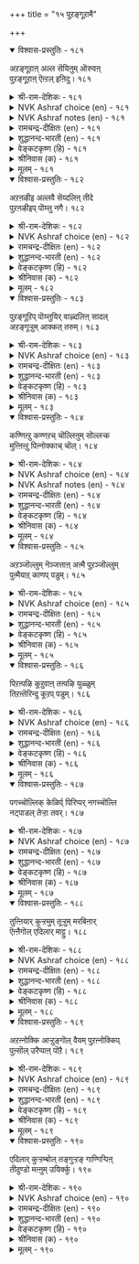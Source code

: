 +++
title = "१५ पुऱङ्गूऱामै"

+++

<details open><summary>विश्वास-प्रस्तुतिः - १८१</summary>

अऱङ्गूऱाऩ् अल्ल सॆयिऩुम् ऒरुवऩ्  
पुऱङ्गूऱाऩ् ऎऩ्ऱल् इऩिदु। १८१  
</details>

<details><summary>श्री-राम-देशिकः - १८१</summary>

अप्यनुक्त्वा धर्मशब्दमधर्माचार तत्परः ।  
परोक्षनिन्दादोषेण रहितश्चेत् प्रशस्यते ॥ १८१॥
</details>

<details><summary>NVK Ashraf choice (en) - १८१</summary>

०१८१  
One may not preach or practice virtue,  
But not being called a slanderer is pleasing. *  
(K. Kannan), (M.S. Poornalingam Pillai)  
Notes  

</details>

<details><summary>NVK Ashraf notes (en) - १८१</summary>

१८१. It is Valluvar's style to emphasize on a particular quality by exalting it over other virtues. In २९७ he says: "If one speaks the truth and only truth, he need not seek other virtues" [(S.M. Diaz)]. In १५० he says: "You may trespass the bounds of other virtues, but not the bounds of another's wife" [(N.V.K. Ashraf)]
</details>

<details><summary>रामचन्द्र-दीक्षितः (en) - १८१</summary>

181\. aṟam kūṟāṉ, alla ceyiṉum, oruvaṉ  
puṟam kūṟāṉ eṉṟal iṉitu.

181\. One may be guilty of wrongful deeds, but let not one be guilty of slander.  
</details>

<details><summary>शुद्धानन्द-भारती (en) - १८१</summary>

1\. அறங்கூறான் அல்ல செயினும் ஒருவன்  
புறங்கூறான் என்றல் இனிது  
Though a man from virtue strays,  
To keep from slander brings him praise.         181  
</details>

<details><summary>वेङ्कटकृष्ण (हि) - १८१</summary>

181
नाम न लेगा धर्म का, करे अधर्मिक काम ।  
फिर भी अच्छा यदि वही, पाये अपिशुन नाम ॥
</details>

<details><summary>श्रीनिवास (क) - १८१</summary>

181. ऒब्बनु सत्यवन्नु नुडियदॆ पाप कार्यगळल्लि तॊडगिद्दरू अवनु “हिन्दिनिन्द आडिकॊळ्ळुवुदिल्ल” ऎन्दु (बेरॆयवरिन्द) हेळिसिकॊळ्ळुवुदु ऒळ्ळॆयदु.

</details>

<details><summary>मूलम् - १८१</summary>

अऱङ्गूऱाऩ् अल्ल सॆयिऩुम् ऒरुवऩ्  
पुऱङ्गूऱाऩ् ऎऩ्ऱल् इऩिदु। १८१  
</details>

<details open><summary>विश्वास-प्रस्तुतिः - १८२</summary>

अऱऩऴीइ अल्लवै सॆय्दलिऩ् तीदे  
पुऱऩऴीइप् पॊय्त्तु नगै। १८२  
</details>

<details><summary>श्री-राम-देशिकः - १८२</summary>

परोक्षे दूषयित्वा या प्रत्यक्षे कपटस्तुतिः ।  
धर्महानेरधर्मस्य करणात् पापदैव सा ॥ १८२॥
</details>

<details><summary>NVK Ashraf choice (en) - १८२</summary>

०१८२  
Viler than violating virtue for committing vile,  
Is to smile before and vilify behind.  
(Satguru Subramuniyaswami), (V.V.S. Aiyar)  
</details>

<details><summary>रामचन्द्र-दीक्षितः (en) - १८२</summary>

182\. aṟaṉ aḻīi allavai ceytaliṉ tītē-  
puṟaṉ aḻīip poyttu nakai.

182\. More heinous than sin is the deceitful smile of a slanderer.  
</details>

<details><summary>शुद्धानन्द-भारती (en) - १८२</summary>

2\. அறனழீஇ அல்லவை செய்தலின் தீதே  
புறனழீஇப் பொய்த்து நகை  
Who bite behind, and before smile  
Are worse than open traitors vile.         182  
</details>

<details><summary>वेङ्कटकृष्ण (हि) - १८२</summary>

182
नास्तिवाद कर धर्म प्रति, करता पाप अखण्ड ।  
उससे बदतर पिशुनता, सम्मुख हँस पाखण्ड ॥
</details>

<details><summary>श्रीनिवास (क) - १८२</summary>

182. धर्मवन्नु हळिदु पाप कृत्यगळन्नु ऎसगुवुदक्किन्त कॆट्टदु, हिन्दिनिन्द हळिदु ऎदुरिगॆ तोरिसुव कपट नगॆ.

</details>

<details><summary>मूलम् - १८२</summary>

अऱऩऴीइ अल्लवै सॆय्दलिऩ् तीदे  
पुऱऩऴीइप् पॊय्त्तु नगै। १८२  
</details>

<details open><summary>विश्वास-प्रस्तुतिः - १८३</summary>

पुऱङ्गूऱिप् पॊय्त्तुयिर् वाऴ्दलिऩ् सादल्  
अऱङ्गूऱ्ऱुम् आक्कत् तरुम्। १८३  
</details>

<details><summary>श्री-राम-देशिकः - १८३</summary>

परोक्षे दूषणादग्रे स्तुत्या यज्जीव्यते मुघा ।  
ततोऽपि धर्मन्नष्टस्य शास्त्रोक्ता सद्नतिर्भवेत् ॥ १८३॥
</details>

<details><summary>NVK Ashraf choice (en) - १८३</summary>

०१८३  
Better die in virtue than live a life of slanderer  
Under false pretences.  
(S.M. Diaz)  
</details>

<details><summary>रामचन्द्र-दीक्षितः (en) - १८३</summary>

183\. puṟam kūṟi, poyttu, uyir vāḻtaliṉ, cātal  
aṟam kūṟum ākkam tarum.

183\. Prefer death to a life of slander; for one finds in it the fruit of one’s virtue.  
</details>

<details><summary>शुद्धानन्द-भारती (en) - १८३</summary>

3\. புறங்கூறிப் பொய்த்துயிர் வாழ்தலின் சாதல்  
அறங்கூறும் ஆக்கம் தரும்  
Virtue thinks it better to die,  
Than live to backbite and to lie.         183  
</details>

<details><summary>वेङ्कटकृष्ण (हि) - १८३</summary>

183
चुगली खा कर क्या जिया, चापलूस हो साथ ।  
भला, मृत्यु हो, तो लगे, शास्त्र- उक्त फल हाथ ॥
</details>

<details><summary>श्रीनिवास (क) - १८३</summary>

183. हिन्दिनिन्द अडिकॊण्डु, सुळ्ळु हेळुत्त उसिरिट्टुकॊण्डु बाळुवुदक्किन्त, सायुवुदु धर्मवु सारुव सिरियन्नु तरुत्तदॆ.

</details>

<details><summary>मूलम् - १८३</summary>

पुऱङ्गूऱिप् पॊय्त्तुयिर् वाऴ्दलिऩ् सादल्  
अऱङ्गूऱ्ऱुम् आक्कत् तरुम्। १८३  
</details>

<details open><summary>विश्वास-प्रस्तुतिः - १८४</summary>

कण्णिऩ्ऱु कण्णऱच् चॊल्लिऩुम् सॊल्लऱ्क  
मुऩ्ऩिऩ्ऱु पिऩ्नोक्काच् चॊल्। १८४  
</details>

<details><summary>श्री-राम-देशिकः - १८४</summary>

प्रत्यक्षे दूष्यतां सम्यक् विना दाक्षिण्यमेव वा ।  
परिणाममनालोच्य परोक्षे न तु दूषयेत् ॥ १८४॥
</details>

<details><summary>NVK Ashraf choice (en) - १८४</summary>

०१८४  
Better heartless words to man's face  
Than thoughtless ones at his back.  
(P.S. Sundaram)  
Notes  

</details>

<details><summary>NVK Ashraf notes (en) - १८४</summary>

१८४. An equally valid, but different translation is given by (V.V.S. Aiyar):  
"Slander not a man behind his back even if he has insulted thee in thy very face"
</details>

<details><summary>रामचन्द्र-दीक्षितः (en) - १८४</summary>

184\. kaṇ niṉṟu, kaṇ aṟac colliṉum, collaṟka-  
muṉ iṉṟu piṉ nōkkāc col.

184\. Talk your bitterest to one’s face but abstain from wanton slander.  
</details>

<details><summary>शुद्धानन्द-भारती (en) - १८४</summary>

4\. கண்நின்று கண்ணறச் சொல்லினும் சொல்லற்க  
முன்இன்று பின்நோக்காச் சொல்  
Though harsh you speak in one's presence  
Abuse is worse in his absence.         184  
</details>

<details><summary>वेङ्कटकृष्ण (हि) - १८४</summary>

184
कोई मूँह पर ही कहे, यद्यपि निर्दय बात ।  
कहो पीठ पीछे नहीं, जो न सुचिंतित बात ॥
</details>

<details><summary>श्रीनिवास (क) - १८४</summary>

184. कण्णॆदुरिनल्लि निन्तु निर्दाक्षिण्यवागि आडिदरू तप्पल्ल; हिन्दिनिन्द विचारमाडद मातुगळन्नु आडबारदु.

</details>

<details><summary>मूलम् - १८४</summary>

कण्णिऩ्ऱु कण्णऱच् चॊल्लिऩुम् सॊल्लऱ्क  
मुऩ्ऩिऩ्ऱु पिऩ्नोक्काच् चॊल्। १८४  
</details>

<details open><summary>विश्वास-प्रस्तुतिः - १८५</summary>

अऱञ्जॊल्लुम् नॆञ्जत्ताऩ् अऩ्मै पुऱञ्जॊल्लुम्  
पुऩ्मैयाऱ् काणप् पडुम्। १८५  
</details>

<details><summary>श्री-राम-देशिकः - १८५</summary>

वाचा धर्मे वदेन्नाम मनस्तत्र न विद्यते ।  
इत्येव स हि मन्तव्यः परोक्षे यस्तु निन्दति ॥ १८५॥
</details>

<details><summary>NVK Ashraf choice (en) - १८५</summary>

०१८५  
The meanness in the heart of one posing virtuous,  
Shall be known by his slanderous tongue.  
(N.V.K. Ashraf)  
</details>

<details><summary>रामचन्द्र-दीक्षितः (en) - १८५</summary>

185\. aṟam collum neñcattāṉ aṉmai puṟam collum  
puṉmaiyāl kāṇappaṭum.

185\. The tongue of the base slanderer that talks of virtue belies his heart.  
</details>

<details><summary>शुद्धानन्द-भारती (en) - १८५</summary>

5\. அறஞ்சொல்லும் நெஞ்சத்தான் அன்மை புறஞ்சொல்லும்  
புன்மையாற் காணப் படும்  
Who turns to slander makes it plain  
His praise of virtue is in vain.         185  
</details>

<details><summary>वेङ्कटकृष्ण (हि) - १८५</summary>

185
प्रवचन-लीन सुधर्म के, हृदय धर्म से हीन ।  
भण्डा इसका फोड़ दे, पैशुन्य ही मलीन ॥
</details>

<details><summary>श्रीनिवास (क) - १८५</summary>

185. मनस्सिल्लदिद्दरू धर्मवन्नु हॊगळि आडुववन पॊळ्ळुतनवु, अवन हिन्दिनिन्द आडिकॊळ्ळुव कीळुगुणदिन्द बयलागुत्तदॆ.

</details>

<details><summary>मूलम् - १८५</summary>

अऱञ्जॊल्लुम् नॆञ्जत्ताऩ् अऩ्मै पुऱञ्जॊल्लुम्  
पुऩ्मैयाऱ् काणप् पडुम्। १८५  
</details>

<details open><summary>विश्वास-प्रस्तुतिः - १८६</summary>

पिऱऩ्पऴि कूऱुवाऩ् तऩ्पऴि युळ्ळुम्  
तिऱऩ्तॆरिन्दु कूऱप् पडुम्। १८६  
</details>

<details><summary>श्री-राम-देशिकः - १८६</summary>

यो निन्दति परोक्षेऽन्यं तत्कृतेषु बहुष्वपि ।  
दोषेषु सारमन्विष्य तमन्यो दूषयेतुरः ॥ १८६॥
</details>

<details><summary>NVK Ashraf choice (en) - १८६</summary>

०१८६  
His failings will be found and shown,  
If one makes another's failings known.  
( Shuddhananda Bharatiar)  
</details>

<details><summary>रामचन्द्र-दीक्षितः (en) - १८६</summary>

186\. piṟaṉ paḻi kūṟuvāṉ taṉ paḻiyuḷḷum  
tiṟaṉ terintu kūṟappaṭum.

186\. Ye scandal-mongers, beware of your being scandalized.  
</details>

<details><summary>शुद्धानन्द-भारती (en) - १८६</summary>

6\. பிறன்பழி கூறுவான் தன்பழி யுள்ளும்  
திறன்தெரிந்து கூறப் படும்  
His failings will be found and shown,  
Who makes another's failings known.         186  
</details>

<details><summary>वेङ्कटकृष्ण (हि) - १८६</summary>

186
परदूषक यदि तू बना, तुझमें हैं जो दोष ।  
उनमें चुन सबसे बुरे, वह करता है घोष ॥
</details>

<details><summary>श्रीनिवास (क) - १८६</summary>

186. परनिन्दॆ माडुववन दोषगळन्नू इतररु समयवरितु आडि अवनन्नु निन्दॆगॆ गुरिमाडुत्तारॆ.

</details>

<details><summary>मूलम् - १८६</summary>

पिऱऩ्पऴि कूऱुवाऩ् तऩ्पऴि युळ्ळुम्  
तिऱऩ्तॆरिन्दु कूऱप् पडुम्। १८६  
</details>

<details open><summary>विश्वास-प्रस्तुतिः - १८७</summary>

पगच्चॊल्लिक् केळिर्प् पिरिप्पर् नगच्चॊल्लि  
नट्पाडल् तेऱ्ऱा तवर्। १८७  
</details>

<details><summary>श्री-राम-देशिकः - १८७</summary>

यो वा मधुरवाक्येन स्नेहमन्यैर्न वर्घयेत् ।  
परोक्षनिन्दकस्यास्य भजेन्मित्रममित्रताम् ॥ १८७॥
</details>

<details><summary>NVK Ashraf choice (en) - १८७</summary>

०१८७  
Those who cannot laugh and make friends  
Can only slander and make foes.  
(P.S. Sundaram)  
</details>

<details><summary>रामचन्द्र-दीक्षितः (en) - १८७</summary>

187\. pakac collik kēḷirp pirippar-nakac colli  
naṭpu āṭal tēṟṟātavar.

187\. Those who alienate friends by back-biting may have forgotten the art of making friends through suavity of speech.  
</details>

<details><summary>शुद्धानन्द-भारती (en) - १८७</summary>

7\. பகச்சொல்லிக் கேளிர்ப் பிரிப்பர் நகச்சொல்லி  
நட்பாடல் தேற்றா தவர்  
By pleasing words who make not friends  
Sever their hearts by hostile trends.         187  
</details>

<details><summary>वेङ्कटकृष्ण (हि) - १८७</summary>

187
जो करते नहिं मित्रता, मधुर वचन हँस बोल ।  
अलग करावें बन्धु को, परोक्ष में कटु बोल ॥
</details>

<details><summary>श्रीनिवास (क) - १८७</summary>

187. स्नेहद मातुगळन्नाडि गॆळॆतनवन्नु बॆळसिकॊळ्ळलरियदवरु, हिन्दिनिन्द भेदद मातुगळन्नाडि गॆळॆयरन्नु अगलिसुवरु

</details>

<details><summary>मूलम् - १८७</summary>

पगच्चॊल्लिक् केळिर्प् पिरिप्पर् नगच्चॊल्लि  
नट्पाडल् तेऱ्ऱा तवर्। १८७  
</details>

<details open><summary>विश्वास-प्रस्तुतिः - १८८</summary>

तुऩ्ऩियार् कुऱ्ऱमुम् तूऱ्ऱुम् मरबिऩार्  
ऎऩ्ऩैगॊल् एदिलार् माट्टु। १८८  
</details>

<details><summary>श्री-राम-देशिकः - १८८</summary>

विश्वस्तमित्रदोषणां परोक्षे संप्रकाशकाः ।  
उदासीन मनुष्येषु न कुर्युः किमिवाप्रियम् ॥ १८८॥
</details>

<details><summary>NVK Ashraf choice (en) - १८८</summary>

०१८८  
What won't they do to strangers  
Who broadcast their friends' faults?  
(P.S. Sundaram)  
</details>

<details><summary>रामचन्द्र-दीक्षितः (en) - १८८</summary>

188\. tuṉṉiyār kuṟṟamum tūṟṟum marapiṉār,  
eṉṉaikol, ētilārmāṭṭu?.

188\. Those who trumpet the faults of their closest friends, what would they not do in the case of strangers?  
</details>

<details><summary>शुद्धानन्द-भारती (en) - १८८</summary>

8\. துன்னியார் குற்றமும் தூற்றும் மரபினார்  
என்னைகொல் ஏதிலார் மாட்டு  
What will they not to strangers do  
Who bring their friends' defects to view?         188  
</details>

<details><summary>वेङ्कटकृष्ण (हि) - १८८</summary>

188
मित्रों के भी दोष का, घोषण जिनका धर्म ।  
जाने अन्यों के प्रति, क्या क्या करें कुकर्म ॥
</details>

<details><summary>श्रीनिवास (क) - १८८</summary>

188. समीपद ऒडनाडिगळ (बन्धुगळ) दोषवन्नु हिन्दिनिन्द ऎत्ति आडि, अपप्रचार मडुव गुणवुळ्ळवरु तमगॆ अपरिचितराद व्यक्तिगळ बग्गॆ एनु तानॆ माडलाररु.

</details>

<details><summary>मूलम् - १८८</summary>

तुऩ्ऩियार् कुऱ्ऱमुम् तूऱ्ऱुम् मरबिऩार्  
ऎऩ्ऩैगॊल् एदिलार् माट्टु। १८८  
</details>

<details open><summary>विश्वास-प्रस्तुतिः - १८९</summary>

अऱऩ्नोक्कि आऱ्ऱुङ्गॊल् वैयम् पुऱऩ्नोक्किप्  
पुऩ्सॊल् उरैप्पाऩ् पॊऱै। १८९  
</details>

<details><summary>श्री-राम-देशिकः - १८९</summary>

''ममास्य भरणं धर्म'' इति मत्वा वसुन्धरा ।  
परोक्षनिन्दासक्तस्य देहभारं विभर्ति किम्? ॥ १८९॥
</details>

<details><summary>NVK Ashraf choice (en) - १८९</summary>

०१८९  
The earth bears the weights of scandalmongers  
Only for the sake of duty.  
(P.S. Sundaram), (Satguru Subramuniyaswami)  
</details>

<details><summary>रामचन्द्र-दीक्षितः (en) - १८९</summary>

189\. aṟaṉ nōkki āṟṟum kol vaiyam-puṟaṉ nōkkip  
puṉ col uraippāṉ poṟai.

189\. How the earth bears the heavy burden of one who scandalises others! Perhaps patience is her virtue.  
</details>

<details><summary>शुद्धानन्द-भारती (en) - १८९</summary>

9\. அறன்நோக்கி ஆற்றுங்கொல் வையம் புறன்நோக்கிப்  
புன்சொல் உரைப்பான் பொறை.  
The world in mercy bears his load  
Who rants behind words untoward         189  
</details>

<details><summary>वेङ्कटकृष्ण (हि) - १८९</summary>

189
क्षमाशीलता धर्म है, यों करके सुविचार ।  
क्या ढोती है भूमि भी, चुगलखोर का भार ॥
</details>

<details><summary>श्रीनिवास (क) - १८९</summary>

189. ऒब्बरन्नु हिन्दिनिन्द आडिकॊळ्ळुववन भारवन्नु भूमियु “हॊरुवुदु तन्न धर्म” वॆन्दु तिळिदु ताळिकॊळ्ळुवुदल्लवॆ?

</details>

<details><summary>मूलम् - १८९</summary>

अऱऩ्नोक्कि आऱ्ऱुङ्गॊल् वैयम् पुऱऩ्नोक्किप्  
पुऩ्सॊल् उरैप्पाऩ् पॊऱै। १८९  
</details>

<details open><summary>विश्वास-प्रस्तुतिः - १९०</summary>

एदिलार् कुऱ्ऱम्बोल् तङ्गुऱ्ऱङ् गाण्गिऱ्पिऩ्  
तीदुण्डो मऩ्ऩुम् उयिर्क्कु। १९०  
</details>

<details><summary>श्री-राम-देशिकः - १९०</summary>

परोक्षनिन्दकः स्वीयदोषान् अन्यकृतानिव ।  
यदि जानाति तं नैव बाधन्ते दुःखराशयः ॥ १९०॥
</details>

<details><summary>NVK Ashraf choice (en) - १९०</summary>

०१९०  
Will any evil befall mankind if we can see,  
Like others' faults, ours as well?  
(N.V.K. Ashraf)  
</details>

<details><summary>रामचन्द्र-दीक्षितः (en) - १९०</summary>

190\. ētilār kuṟṟampōl tam kuṟṟam kāṇkiṟpiṉ,  
tītu uṇṭō, maṉṉum uyirakku?.

190\. Will ever harm befall one who looks upon the faults of others as one’s own?
</details>

<details><summary>शुद्धानन्द-भारती (en) - १९०</summary>

10\. ஏதிலார் குற்றம்போல் தங்குற்றங் காண்கிற்பின்  
தீதுண்டோ மன்னும் உயிர்க்கு  
No harm would fall to any man  
If each his own defect could scan.         190  
</details>

<details><summary>वेङ्कटकृष्ण (हि) - १९०</summary>

190
परछिद्रानवेषण सदृश, यदि देखे निज दोष ।  
ति अविनाशी जीव का, क्यों हो दुख से शोष ॥
</details>

<details><summary>श्रीनिवास (क) - १९०</summary>

190. परर कुन्दुगळन्नु काणुवन्तॆ तन्न कुन्दुगळन्नू काणबल्लवनादरॆ नॆलॆयाद बाळिगॆ केडुण्टॆ?
</details>

<details><summary>मूलम् - १९०</summary>

एदिलार् कुऱ्ऱम्बोल् तङ्गुऱ्ऱङ् गाण्गिऱ्पिऩ्  
तीदुण्डो मऩ्ऩुम् उयिर्क्कु। १९०  
</details>

